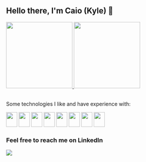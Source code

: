 ## Hello there, I'm Caio (Kyle) 👋

<!--
**caiobozato/caiobozato** is a ✨ _special_ ✨ repository because its `README.md` (this file) appears on your GitHub profile.

Here are some ideas to get you started:

- 🔭 I’m currently working on ...
- 🌱 I’m currently learning ...
- 👯 I’m looking to collaborate on ...
- 🤔 I’m looking for help with ...
- 💬 Ask me about ...
- 📫 How to reach me: ...
- 😄 Pronouns: ...
- ⚡ Fun fact: ...
-->

<div width="100%">
  <a href="https://github.com/caiobozato">
  <img height="180em" src="https://github-readme-stats.vercel.app/api?username=caiobozato&show_icons=true&theme=dracula&include_all_commits=true&count_private=true"/>
  <img height="180em" src="https://github-readme-stats.vercel.app/api/top-langs/?username=caiobozato&layout=compact&langs_count=7&theme=dracula" />
  </a>
</div>

<br />

Some technologies I like and have experience with:

<div style="display: inline-block;">
  <img width="30" height="40" src="https://cdn.jsdelivr.net/gh/devicons/devicon/icons/javascript/javascript-original.svg" />
  <img width="30" height="40" src="https://cdn.jsdelivr.net/gh/devicons/devicon/icons/react/react-original.svg" />
  <img width="30" height="40" src="https://cdn.jsdelivr.net/gh/devicons/devicon/icons/nextjs/nextjs-original.svg" />
  <img width="30" height="40" src="https://cdn.jsdelivr.net/gh/devicons/devicon/icons/typescript/typescript-original.svg" />
  <img width="30" height="40" src="https://cdn.jsdelivr.net/gh/devicons/devicon/icons/nodejs/nodejs-plain.svg" />
  <img width="30" height="40" src="https://cdn.jsdelivr.net/gh/devicons/devicon/icons/apachekafka/apachekafka-original.svg" />
  <img width="30" height="40" src="https://cdn.jsdelivr.net/gh/devicons/devicon/icons/docker/docker-plain.svg" />
  <img width="30" height="40" src="https://cdn.jsdelivr.net/gh/devicons/devicon/icons/kubernetes/kubernetes-original.svg" />
</div>

<br />

### Feel free to reach me on LinkedIn 

<a href="https://www.linkedin.com/in/caio-bozato-aroca" target="_blank"><img src="https://img.shields.io/badge/-LinkedIn-%230077B5?style=for-the-badge&logo=linkedin&logoColor=white" target="_blank"></a> 
